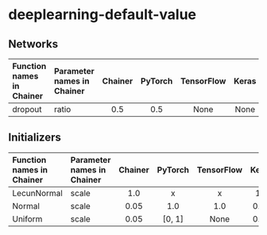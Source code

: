 # deeplearning-default-value
## Networks

| Function names in Chainer | Parameter names in Chainer | Chainer | PyTorch | TensorFlow | Keras |
|:------------------------- |:---------------------------|:-------:|:-------:|:----------:|:-----:|
| dropout                   | ratio                      |      0.5|      0.5|        None|   None|

## Initializers

| Function names in Chainer | Parameter names in Chainer | Chainer | PyTorch | TensorFlow | Keras |
|:------------------------- |:---------------------------|:-------:|:-------:|:----------:|:-----:|
| LecunNormal               | scale                      |      1.0|        x|           x|    1.0|
| Normal                    | scale                      |     0.05|      1.0|         1.0|   0.05|
| Uniform                   | scale                      |     0.05|   [0, 1]|        None|   0.05|
